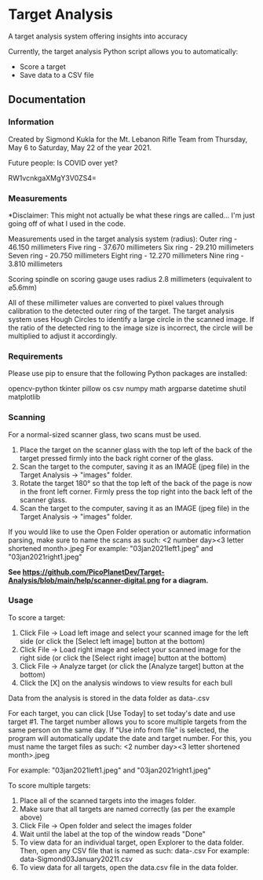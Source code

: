 # Target Analysis

A target analysis system offering insights into accuracy

Currently, the target analysis Python script allows you to automatically:
- Score a target
- Save data to a CSV file

## Documentation
### Information

Created by Sigmond Kukla for the Mt. Lebanon Rifle Team from Thursday, May 6 to Saturday, May 22 of the year 2021.

Future people: Is COVID over yet?

RW1vcnkgaXMgY3V0ZS4=

### Measurements

*Disclaimer: This might not actually be what these rings are called... I'm just going off of what I used in the code.

Measurements used in the target analysis system (radius):
Outer ring   - 46.150 millimeters
Five ring    - 37.670 millimeters
Six ring     - 29.210 millimeters
Seven ring   - 20.750 millimeters
Eight ring   - 12.270 millimeters
Nine ring    - 3.810 millimeters

Scoring spindle on scoring gauge uses radius 2.8 millimeters (equivalent to ⌀5.6mm)

All of these millimeter values are converted to pixel values through calibration to the detected outer ring of the target.
The target analysis system uses Hough Circles to identify a large circle in the scanned image. If the ratio of the detected ring to the image size is incorrect, the circle will be multiplied to adjust it accordingly.

### Requirements

Please use pip to ensure that the following Python packages are installed:

opencv-python
tkinter
pillow
os
csv
numpy
math
argparse
datetime
shutil
matplotlib

### Scanning

For a normal-sized scanner glass, two scans must be used.

1. Place the target on the scanner glass with the top left of the back of the target pressed firmly into the back right corner of the glass.
2. Scan the target to the computer, saving it as an IMAGE (jpeg file) in the Target Analysis -> "images" folder.
3. Rotate the target 180° so that the top left of the back of the page is now in the front left corner. Firmly press the top right into the back left of the scanner glass.
4. Scan the target to the computer, saving it as an IMAGE (jpeg file) in the Target Analysis -> "images" folder.

If you would like to use the Open Folder operation or automatic information parsing, make sure to name the scans as such:
<2 number day><3 letter shortened month><Year><left side or right><target number>.jpeg
For example:
"03jan2021left1.jpeg" and "03jan2021right1.jpeg"

**See https://github.com/PicoPlanetDev/Target-Analysis/blob/main/help/scanner-digital.png for a diagram.**

### Usage

To score a target:
1. Click File -> Load left image and select your scanned image for the left side (or click the [Select left image] button at the bottom)
2. Click File -> Load right image and select your scanned image for the right side (or click the [Select right image] button at the bottom)
3. Click File -> Analyze target (or click the [Analyze target] button at the bottom)
4. Click the [X] on the analysis windows to view results for each bull

Data from the analysis is stored in the data folder as data-<Name><Day><Month><Year><Target number>.csv

For each target, you can click [Use Today] to set today's date and use target #1. The target number allows you to score multiple targets from the same person on the same day.
If "Use info from file" is selected, the program will automatically update the date and target number.
For this, you must name the target files as such:
<2 number day><3 letter shortened month><Year><left side or right><target number>.jpeg

For example:
"03jan2021left1.jpeg" and "03jan2021right1.jpeg"

To score multiple targets:
1. Place all of the scanned targets into the images folder.
2. Make sure that all targets are named correctly (as per the example above)
3. Click File -> Open folder and select the images folder
4. Wait until the label at the top of the window reads "Done"
5. To view data for an individual target, open Explorer to the data folder. Then, open any CSV file that is named as such:
    data-<name><day><month><year><target number>.csv
    For example:
    data-Sigmond03January20211.csv
6. To view data for all targets, open the data.csv file in the data folder.